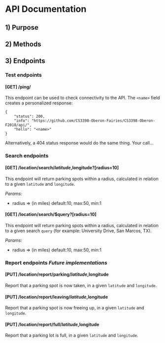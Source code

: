 # API Documentation

## 1) Purpose

## 2) Methods

## 3) Endpoints

### Test endpoints

#### [GET] /ping/<name>

This endpoint can be used to check connectivity to the API. The `<name>` field
creates a personalized response:

	{
		"status": 200,
		"info": "https://github.com/CS3398-Oberon-Fairies/CS3398-Oberon-F2018/api/",
		"hello": "<name>"
	}

Alternatively, a 404 status response would do the same thing. Your call...

### Search endpoints

#### [GET] /location/search/$latitude,$longitude?[radius=10]

This endpoint will return parking spots within a radius, calculated in relation
to a given `latitude` and `longitude`.

*Params:*
- radius => (in miles) default:10, max:50, min:1

#### [GET] /location/search/$query?[radius=10]

This endpoint will return parking spots within a radius, calculated in relation
to a given search `query` (for example: University Drive, San Marcos, TX).

*Params:*
- radius => (in miles) default:10, max:50, min:1

### Report endpoints *Future implementations*

#### [PUT] /location/report/parking/$latitude,$longitude

Report that a parking spot is now taken, in a given `latitude` and `longitude`.

#### [PUT] /location/report/leaving/$latitude,$longitude

Report that a parking spot is now freeing up, in a given `latitude` and 
`longitude`.

#### [PUT] /location/report/full/$latitude,$longitude

Report that a parking lot is full, in a given `latitude` and `longitude`.
